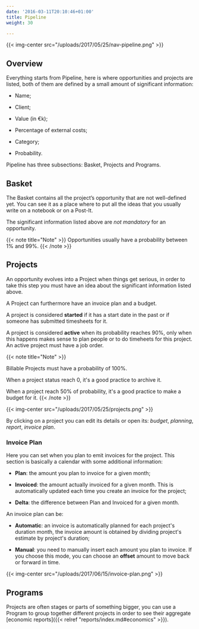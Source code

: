 ```yaml
---
date: '2016-03-11T20:10:46+01:00'
title: Pipeline
weight: 30

---
```



{{< img-center src="/uploads/2017/05/25/nav-pipeline.png" >}}

## Overview

Everything starts from Pipeline, here is where opportunities and projects are listed, both of them are defined by a small amount of significant information:

* Name;

* Client;

* Value (in €k);

* Percentage of external costs;

* Category;

* Probability.

Pipeline has three subsections: Basket, Projects and Programs.

## Basket

<div><p>The Basket contains all the project’s opportunity that are not well-defined yet. You can see it as a place where to put all the ideas that you usually write on a notebook or on a Post-It.</p><p>The significant information listed above are <i>not mandatory</i> for an opportunity.</p></div>

{{< note title="Note" >}}
Opportunities usually have a probability between 1% and 99%.
{{< /note >}}

## Projects

<div><p>An opportunity evolves into a Project when things get serious, in order to take this step you must have an idea about the significant information listed above.</p><p>A Project can furthermore have an invoice plan and a budget.</p><p>A project is considered <b>started</b> if it has a start date in the past or if someone has submitted timesheets for it.<br></p>
	<p>
		A project is considered <b>active</b> when its probability reaches 90%, only when this happens makes sense to plan people or to do timeheets for this project. An active project must have a job order.</p></div>

{{< note title="Note" >}}

Billable Projects must have a probability of 100%.

When a project status reach 0, it's a good practice to archive it.

When a project reach 50% of probability, it's a good practice to make a budget for it.
{{< /note >}}

{{< img-center src="/uploads/2017/05/25/projects.png" >}}

By clicking on a project you can edit its details or open its: *budget*, *planning*, *report*, *invoice plan*.

### Invoice Plan

Here you can set when you plan to emit invoices for the project. This section is basically a calendar with some additional information:

* **Plan**: the amount you plan to invoice for a given month;

* **Invoiced**: the amount actually invoiced for a given month. This is automatically updated each time you create an invoice for the project;

* **Delta**: the difference between Plan and Invoiced for a given month.

An invoice plan can be:

* **Automatic**: an invoice is automatically planned for each project's duration month, the invoice amount is obtained by dividing project's estimate by project's duration;

* **Manual**: you need to manually insert each amount you plan to invoice. If you choose this mode, you can choose an **offset** amount to move back or forward in time.

{{< img-center src="/uploads/2017/06/15/invoice-plan.png" >}}

## Programs

Projects are often stages or parts of something bigger, you can use a Program to group together different projects in order to see their aggregate [economic reports]({{< relref "reports/index.md#economics" >}}).